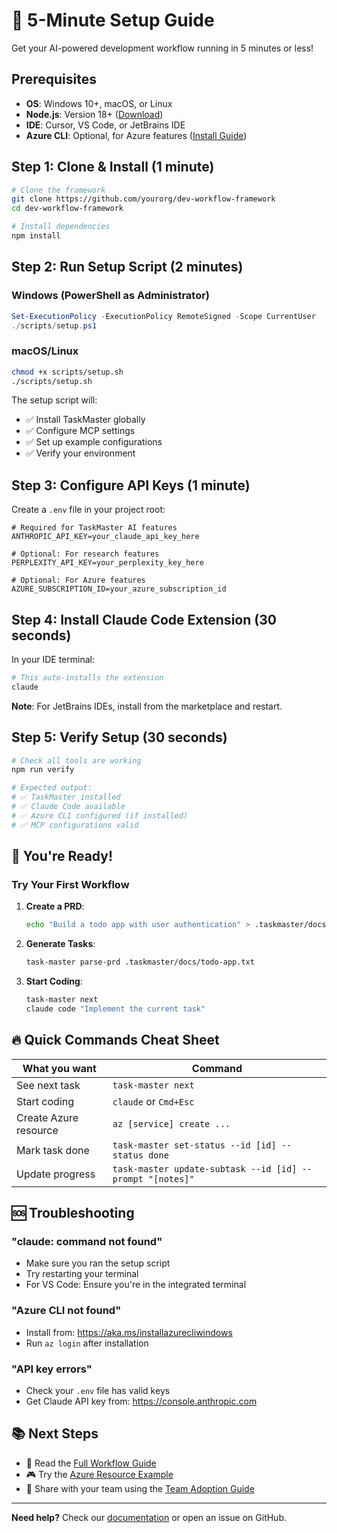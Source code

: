 # 🚀 5-Minute Setup Guide

Get your AI-powered development workflow running in 5 minutes or less!

## Prerequisites

- **OS**: Windows 10+, macOS, or Linux
- **Node.js**: Version 18+ ([Download](https://nodejs.org))
- **IDE**: Cursor, VS Code, or JetBrains IDE
- **Azure CLI**: Optional, for Azure features ([Install Guide](https://docs.microsoft.com/en-us/cli/azure/install-azure-cli))

## Step 1: Clone & Install (1 minute)

```bash
# Clone the framework
git clone https://github.com/yourorg/dev-workflow-framework
cd dev-workflow-framework

# Install dependencies
npm install
```

## Step 2: Run Setup Script (2 minutes)

### Windows (PowerShell as Administrator)
```powershell
Set-ExecutionPolicy -ExecutionPolicy RemoteSigned -Scope CurrentUser
./scripts/setup.ps1
```

### macOS/Linux
```bash
chmod +x scripts/setup.sh
./scripts/setup.sh
```

The setup script will:
- ✅ Install TaskMaster globally
- ✅ Configure MCP settings
- ✅ Set up example configurations
- ✅ Verify your environment

## Step 3: Configure API Keys (1 minute)

Create a `.env` file in your project root:

```env
# Required for TaskMaster AI features
ANTHROPIC_API_KEY=your_claude_api_key_here

# Optional: For research features
PERPLEXITY_API_KEY=your_perplexity_key_here

# Optional: For Azure features
AZURE_SUBSCRIPTION_ID=your_azure_subscription_id
```

## Step 4: Install Claude Code Extension (30 seconds)

In your IDE terminal:

```bash
# This auto-installs the extension
claude
```

**Note**: For JetBrains IDEs, install from the marketplace and restart.

## Step 5: Verify Setup (30 seconds)

```bash
# Check all tools are working
npm run verify

# Expected output:
# ✅ TaskMaster installed
# ✅ Claude Code available
# ✅ Azure CLI configured (if installed)
# ✅ MCP configurations valid
```

## 🎉 You're Ready!

### Try Your First Workflow

1. **Create a PRD**:
   ```bash
   echo "Build a todo app with user authentication" > .taskmaster/docs/todo-app.txt
   ```

2. **Generate Tasks**:
   ```bash
   task-master parse-prd .taskmaster/docs/todo-app.txt
   ```

3. **Start Coding**:
   ```bash
   task-master next
   claude code "Implement the current task"
   ```

## 🔥 Quick Commands Cheat Sheet

| What you want | Command |
|--------------|---------|
| See next task | `task-master next` |
| Start coding | `claude` or `Cmd+Esc` |
| Create Azure resource | `az [service] create ...` |
| Mark task done | `task-master set-status --id [id] --status done` |
| Update progress | `task-master update-subtask --id [id] --prompt "[notes]"` |

## 🆘 Troubleshooting

### "claude: command not found"
- Make sure you ran the setup script
- Try restarting your terminal
- For VS Code: Ensure you're in the integrated terminal

### "Azure CLI not found"
- Install from: https://aka.ms/installazurecliwindows
- Run `az login` after installation

### "API key errors"
- Check your `.env` file has valid keys
- Get Claude API key from: https://console.anthropic.com

## 📚 Next Steps

- 📖 Read the [Full Workflow Guide](workflow-examples/meeting-to-prd.md)
- 🎮 Try the [Azure Resource Example](workflow-examples/azure-resource-creation.md)
- 🤝 Share with your team using the [Team Adoption Guide](team-adoption.md)

---

**Need help?** Check our [documentation](../README.md) or open an issue on GitHub. 